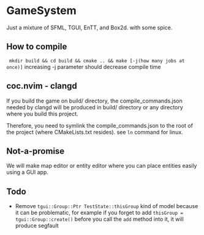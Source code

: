 # GameSystem
Just a mixture of SFML, TGUI, EnTT, and Box2d.
with some spice.

## How to compile
``` mkdir build && cd build && cmake .. && make [-j(how many jobs at once)]```
increasing -j parameter should decrease compile time

## coc.nvim - clangd
If you build the game on build/ directory, the compile_commands.json needed
by clangd will be produced in build/ directory or any directory where you
build this project.

Therefore, you need to symlink the compile_commands.json to the root of the project
(where CMakeLists.txt resides). see `ln` command for linux.

## Not-a-promise
We will make map editor or entity editor where you can place entities easily
using a GUI app.

## Todo
- Remove `tgui::Group::Ptr TestState::thisGroup` kind of model because it can be problematic, for example if you forget to add `thisGroup = tgui::Group::create()` before you call the `add` method into it, it will produce segfault
